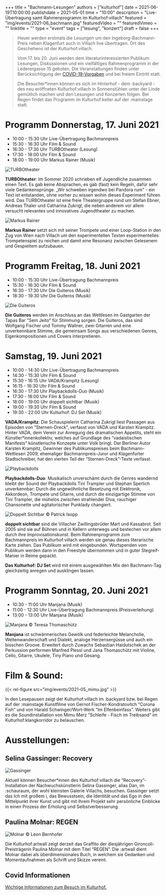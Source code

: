 +++
title = "Bachmann-Lesungen"
authors = ["kulturhof"]
date = 2021-06-19T10:00:00
publishdate = 2021-05-01
time = "10:00"
description = "Live-Übertragung samt Rahmenprogramm im Kulturhof:villach"
featured = "img/events/2021-06_bachmann.jpg"
featuredVideo = ""
featuredVimeo = ""
linktitle = ""
type = "event"
tags = ["lesung", "konzert"]
draft = false
+++

>Heuer werden erstmals die Lesungen um den Ingeborg-Bachmann-Preis neben Klagenfurt auch in Villach live übertragen. Ort des Geschehens ist der Kulturhof:villach.
>
> Vom 17. bis 20. Juni werden dem literaturinteressierten Publikum Lesungen, Diskussionen und ein vielfältiges Rahmenprogramm in der Lederergasse 15 geboten. Die Veranstaltungen finden unter Berücksichtigung der [COVID-19-Vorgaben](covid-info) und bei freiem Eintritt statt.
>
> Die Besucher\*innen können es sich im Hinterhof - dem :backyard - des neu eröffneten Kulturhof:villach in Sonnenstühlen unter der Linde gemütlich machen und den Lesungen und Konzerten folgen. Bei Regen findet das Programm im Kulturhof:keller auf der :mainstage statt.




# Programm Donnerstag, 17. Juni 2021

- 10:00 - 15:30 Uhr     Live-Übertragung Bachmannpreis
- 15:30 - 16:30 Uhr     Film & Sound
- 16:30 - 17:30 Uhr     TURBOtheater (Lesung)
- 17:30 - 18:00 Uhr    Film & Sound
- 18:00 - 19:00 Uhr    Markus Rainer (Musik)

![TURBOtheater](/img/events/2021-06_turbo.jpg)

**TURBOtheater**: Im Sommer 2020 schrieben elf Jugendliche zusammen einen Text. Es gab keine Absprachen, es gab (fast) kein Regeln, dafür sehr viele Gedankensprünge. „Wir schweben irgendwo bei Pandora rum" - ein Text ist entstanden, ohne vorher zu wissen wohin dieses Experiment führen wird.
Das TURBOtheater ist eine freie Theatergruppe rund um Stefan Ebner, Andreas Thaler und Catharina Zukrigl, die neben anderem vor allem versucht relevantes und innovatives Jugendtheater zu machen.

![Markus Rainer](/img/events/2021-06_markusrainer.jpg)

**Markus Rainer** setzt sich mit seiner Trompete und einer Loop-Station in den Zug von Wien nach Villach um den experimentellen Texten experimentelles Trompetenspiel zu reichen und damit eine Resonanz zwischen Gelesenem und Gespieltem aufzubauen.

# Programm Freitag, 18. Juni 2021

- 10:00 - 15:30 Uhr     Live-Übertragung Bachmannpreis
- 15:30 - 16:30 Uhr    Film & Sound
- 16:30 - 17:30 Uhr     Die Guiteros (Musik)
- 18:30 - 19:30 Uhr    Die Guiteros (Musik)

![Die Guiteros](/img/events/2021-06_guiteros.jpg)

**Die Guiteros** werden im Anschluss an das Wettlesen im Gastgarten der Tapas Bar “Sem Jeito” für Stimmung sorgen. Die Guiteros, das sind Wolfgang Fischer und Tommy Wallner, zwei Gitarren und eine unverkennbare Stimme, die gemeinsam Songs aus verschiedenen Genres, Eigenkompositionen und Covers interpretieren.

# Samstag, 19. Juni 2021

- 10:00 - 14:30 Uhr     Live-Übertragung Bachmannpreis
- 14:30 - 15:30 Uhr     Film & Sound
- 15:30 - 16:15 Uhr     VADA/Krampitz (Lesung)
- 16:15 - 16:30 Uhr    Film & Sound
- 16:30 - 17:30 Uhr    Playbackdolls-Duo (Musik)
- 17:30 - 18:00 Uhr    Film & Sound
- 18:00 - 19:00 Uhr    doppelt sichtbar (Musik)
- 19:00 - 19:30 Uhr    Film & Sound
- 19:30 - 22:00 Uhr    Kulturhof: DJ Set (Musik)

**VADA/Krampitz**: Die Schauspielerin Catharina Zukrigl liest Passagen aus Episoden von “Sternen-Dreck”, verfasst von VADA und Karsten Krampitz.
Hinter VADA, dem Verein zur Anregung des dramatischen Appetits, steht ein Künstler*innenkollektiv, welches auf Grundlage des “vadaistischen Manifests” künstlerische Konzepte unter Volk bringt.
Der Berliner Autor Karsten Krampitz, Gewinner des Publikumspreises beim Bachmann-Wettlesen 2009, ehemaliger Bachmannpreis-Juror und Klagenfurter Stadtschreiber, hat den vierten Teil der “Sternen-Dreck”-Texte verfasst.

![Playbackdolls](/img/events/2021-06_playbackdolls.jpg)

**Playbackdolls-Duo**: Musikalisch unverschämt durch die Genres wandernd bleibt der Sound der Playbackdolls Tini Trampler und Stephan Sperlich unverkennbar: Durch die ungewöhnliche Besetzung mit Elektronik, Akkordeon, Trompete und Gitarre, und durch die einzigartige Stimme von Tini Trampler, die mühelos zwischen strahlender Diva, rauchiger Chansonette und agitatorischer Punklady changiert.

![Doppelt Sichtbar](/img/events/2021-06_doppeltsichtbar.jpg)
© Patrick Isopp

**doppelt sichtbar** sind die Villacher Zwillingsbrüder Mart und Kassabrot. Seit 2005 sind sie auf Bühnen und in Kellern unterwegs und bestechen vor allem durch ihre Improvisationskunst.
Beim Rahmenprogramm zum Bachmannpreis im Kulturhof:villach werden sie genau dieses literarische Karte ziehen. Das Publikum wird mit eingebunden. Wortspenden vom Publikum werden dann in den Freestyle übernommen und in guter Stegreif-Manier in Reime gepackt.

**Das Kulturhof: DJ Set** wird mit einem ausgewählten Mix den Bachmann-Tag gleichzeitig anregen und ausklingen lassen.

# Programm Sonntag, 20. Juni 2021

- 10:30 - 11:00 Uhr     Manjana (Musik)
- 11:00 - 12:30 Uhr     Live-Übertragung Bachmannpreis (Preisverleihung)
- 13:00 - 13:00 Uhr    Manjana (Musik)

![Manjana](/img/events/2021-06_manjana.jpg)
© Teresa Thomaschütz

**Manjana** ist schwärmerisches Gewölk und federleichte Melancholie, Weltenwanderschaft und Dialekt, analoge Herzensergüsse und auch ein bisschen Groove. Erweitert durch Zuwachs Sebastian Haidutschek an der Perkussion performen Manfred Plessl und Jana Thomaschütz mit Violine, Cello, Gitarre, Ukulele, Tiny Piano und Gesang. 



# Film & Sound:

{{< rel-figure src="img/events/2021-05_mimu.jpg" >}}

In den Lesepausen zeigt der Kulturhof:villach im :backyard bzw. bei Regen auf der :mainstage Kunstfilme von Gernot Fischer-Kondratovitch “Corona Fish” und von Harald Schwinger/Wort-Werk “Im Elfenbeinfass”.
Weiters gibt es die Soundinstallation von Mimu Merz “Schleife - Fisch im Treibsand” im Kulturhof:klangkorridor zu belauschen.


# Ausstellungen:

## Selina Gassinger: Recovery

![Gassinger](/img/events/2021-06_gassinger.jpg)

Aktuell können Besucher*innen des Kulturhof:villach die “Recovery”-Installation der Nachwuchskünstlerin Selina Gassinger, alias Dan, im :schauraum, der wohl kleinsten Galerie Villachs, besuchen. Gassinger setzt das Ich mit großem i, das Bewusstsein, die Identität und das Ego in den Mittelpunkt ihrer Kunst und gibt mit ihrem Projekt sehr persönliche Einblicke in einen Prozess der Erholung und Selbstverbesserung.

## Paulina Molnar: REGEN

![Molnar](/img/events/2021-06_molnar.jpg)
© Leon Bernhofer

Die Kulturhof:artwall zeigt derzeit das Graffito der diesjährigen Gironcoli-Preisträgerin Paulina Molnar mit dem Titel “REGEN”. Die :artwall dient Molnar dabei als überdimensionales Buch, in welchem sie Gedanken und Momentaufnahmen als Schrift und Skizze vereint.


## Covid Informationen

[Wichtige Informationen zum Besuch im Kulturhof.](covid-info)